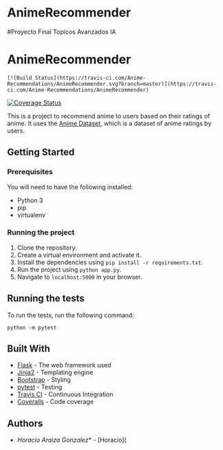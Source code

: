# AnimeRecommender
#Proyecto Final Topicos Avanzados IA
# AnimeRecommender
    [![Build Status](https://travis-ci.com/Anime-Recommendations/AnimeRecommender.svg?branch=master)](https://travis-ci.com/Anime-Recommendations/AnimeRecommender)
[![Coverage Status](https://coveralls.io/repos/github/Anime-Recommendations/AnimeRecommender/badge.svg?branch=master)](https://coveralls.io/github/Anime-Recommendations/AnimeRecommender?branch=master)

This is a project to recommend anime to users based on their ratings of anime. It uses the [Anime Dataset](https://www.kaggle.com/CooperUnion/anime-recommendations-database), which is a dataset of anime ratings by users.

## Getting Started

### Prerequisites

You will need to have the following installed:

- Python 3
- pip
- virtualenv

### Running the project

1. Clone the repository.
2. Create a virtual environment and activate it.
3. Install the dependencies using `pip install -r requirements.txt`.
4. Run the project using `python app.py`.
5. Navigate to `localhost:5000` in your browser.

## Running the tests

To run the tests, run the following command:

`python -m pytest`

## Built With

- [Flask](http://flask.pocoo.org/) - The web framework used
- [Jinja2](http://jinja.pocoo.org/docs/2.10/) - Templating engine
- [Bootstrap](https://getbootstrap.com/) - Styling
- [pytest](https://docs.pytest.org/en/latest/) - Testing
- [Travis CI](https://travis-ci.org/) - Continuous Integration
- [Coveralls](https://coveralls.io/) - Code coverage

## Authors

- *Horacio Araiza Gonzalez** - [Horacio](
